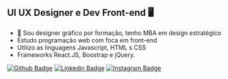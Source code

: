 ## UI UX Designer e Dev Front-end 🖥️
- 🔭 Sou designer gráfico por formação, tenho MBA em design estratégico
- Estudo programação web com foca em front-end
- Utilizo as linguagens Javascript, HTML s CSS
- Frameworks React.JS, Boostrap e jQuery.

[![Github Badge](https://img.shields.io/badge/-Github-000?style=flat-square&logo=Github&logoColor=white&link=https://github.com/marciomedeiros88)](https://github.com/marciomedeiros88)
[![Linkedin Badge](https://img.shields.io/badge/-LinkedIn-blue?style=flat-square&logo=Linkedin&logoColor=white&link=https://www.linkedin.com/in/marcio-s-medeiros/)](https://www.linkedin.com/in/marcio-s-medeiros/)
[![Instagram Badge](https://img.shields.io/badge/-Instagram-ff0000?style=flat-square&labelColor=ff0000&logo=instagram&logoColor=white&link=https://www.instagram.com/marciomedeiros.design)](https://instagram.com/marciomedeiros.design/)
<!--
**marciomedeiros88/marciomedeiros88** is a ✨ _special_ ✨ repository because its `README.md` (this file) appears on your GitHub profile.

Here are some ideas to get you started:

- 🔭 I’m currently working on ...
- 🌱 I’m currently learning ...
- 👯 I’m looking to collaborate on ...
- 🤔 I’m looking for help with ...
- 💬 Ask me about ...
- 📫 How to reach me: ...
- 😄 Pronouns: ...
- ⚡ Fun fact: ...
-->
